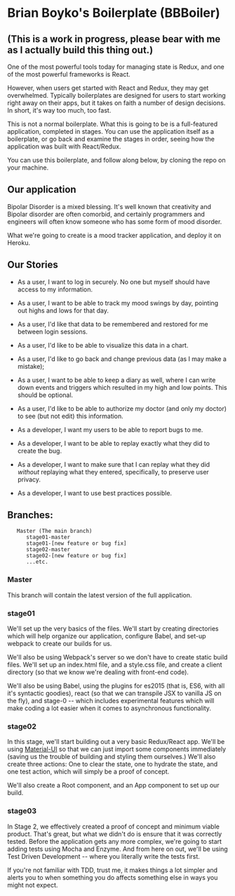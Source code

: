 # Brian Boyko's Boilerplate (BBBoiler)

## (This is a work in progress, please bear with me as I actually build this thing out.)

One of the most powerful tools today for managing state is Redux, and one of the
most powerful frameworks is React.  

However, when users get started with React and Redux, they may get overwhelmed.
Typically boilerplates are designed for users to start working right away on their
apps, but it takes on faith a number of design decisions. In short, it's way
too much, too fast.

This is not a normal boilerplate.  What this is going to be is a full-featured
application, completed in stages.  You can use the application itself as a boilerplate,
or go back and examine the stages in order, seeing how the application was built
with React/Redux.

You can use this boilerplate, and follow along below, by cloning the repo on
your machine.

## Our application

Bipolar Disorder is a mixed blessing. It's well known that creativity and Bipolar
disorder are often comorbid, and certainly programmers and engineers will often
know someone who has some form of mood disorder.  

What we're going to create is a mood tracker application, and deploy it on Heroku.

## Our Stories

* As a user, I want to log in securely. No one but myself should have access to my
information.  

* As a user, I want to be able to track my mood swings by day, pointing out highs
and lows for that day.

* As a user, I'd like that data to be remembered and restored for me between login
sessions.

* As a user, I'd like to be able to visualize this data in a chart.

* As a user, I'd like to go back and change previous data (as I may make a mistake);

* As a user, I want to be able to keep a diary as well, where I can write down events
and triggers which resulted in my high and low points.  This should be optional.

* As a user, I'd like to be able to authorize my doctor (and only my doctor)
to see (but not edit) this information.

* As a developer, I want my users to be able to report bugs to me.

* As a developer, I want to be able to replay exactly what they did to create the bug.

* As a developer, I want to make sure that I can replay what they did *without*
replaying what they entered, specifically, to preserve user privacy.

* As a developer, I want to use best practices possible.

## Branches:

```
   Master (The main branch)
      stage01-master
      stage01-[new feature or bug fix]
      stage02-master
      stage02-[new feature or bug fix]
      ...etc.    

```

### Master

This branch will contain the latest version of the full application.

### stage01

We'll set up the very basics of the files. We'll start by creating directories
which will help organize our application, configure Babel, and set-up webpack
to create our builds for us.  

We'll also be using Webpack's server so we don't have to create static build files.
We'll set up an index.html file, and a style.css file, and create a client directory
(so that we know we're dealing with front-end code).

We'll also be using Babel, using the plugins for es2015 (that is, ES6, with all
it's syntactic goodies), react (so that we can transpile JSX to vanilla JS on the fly),
and stage-0 -- which includes experimental features which will make coding a lot
easier when it comes to asynchronous functionality.  

### stage02

In this stage, we'll start building out a very basic Redux/React app.  We'll be
using [Material-UI](http://material-ui.com/) so that we can just import some components
immediately (saving us the trouble of building and styling them ourselves.) We'll also
create three actions: One to clear the state, one to hydrate the state, and one test action,
which will simply be a proof of concept.  

We'll also create a Root component, and an App component to set up our build.

### stage03

In Stage 2, we effectively created a proof of concept and minimum viable product.  That's great,
but what we didn't do is ensure that it was correctly tested.  Before the application gets any
more complex, we're going to start adding tests using Mocha and Enzyme.  And from here
on out, we'll be using Test Driven Development -- where you literally write the tests first.

If you're not familiar with TDD, trust me, it makes things a lot simpler and alerts you to when
something you do affects something else in ways you might not expect.  
